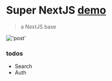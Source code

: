 # Super NextJS [demo](https://super-next.herokuapp.com/)
> a NextJS base

!['post'](https://screenshotscdn.firefoxusercontent.com/images/8d3ed597-552f-44d7-8020-02fc1c09ee3b.png)

### todos
- Search
- Auth
